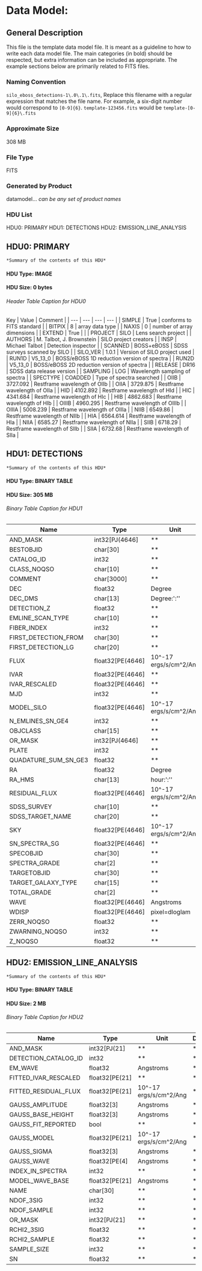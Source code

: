 # Data Model: 

## General Description
This file is the template data model file. It is meant as a guideline to how to write each data model file.  The main categories (in bold) should be respected, but extra information can be included as appropriate.  The example sections below are primarily related to FITS files.


### Naming Convention
`silo_eboss_detections-1\.0\.1\.fits`, Replace this filename with a regular expression that matches the file name.  For example, a six-digit number would correspond to `[0-9]{6}`.  `template-123456.fits` would be `template-[0-9]{6}\.fits`


### Approximate Size
308 MB

### File Type
FITS

### Generated by Product
datamodel... *can be any set of product names*

### HDU List
HDU0: PRIMARY
HDU1: DETECTIONS
HDU2: EMISSION_LINE_ANALYSIS


## HDU0: PRIMARY
    *Summary of the contents of this HDU*

#### HDU Type: IMAGE
#### HDU Size:  0 bytes

###### Header Table Caption for HDU0
Key | Value | Comment | 
| --- | --- | --- | --- |
| SIMPLE | True | conforms to FITS standard |
| BITPIX | 8 | array data type |
| NAXIS | 0 | number of array dimensions |
| EXTEND | True |  |
| PROJECT | SILO | Lens search project |
| AUTHORS | M. Talbot, J. Brownstein | SILO project creators |
| INSP | Michael Talbot | Detection inspector |
| SCANNED | BOSS+eBOSS | SDSS surveys scanned by SILO |
| SILO_VER | 1.0.1 | Version of SILO project used |
| RUN1D | V5_13_0 | BOSS/eBOSS 1D reduction version of spectra |
| RUN2D | V5_13_0 | BOSS/eBOSS 2D reduction version of spectra |
| RELEASE | DR16 | SDSS data release version |
| SAMPLING | LOG | Wavelength sampling of spectra |
| SPECTYPE | COADDED | Type of spectra searched |
| OIIB | 3727.092 | Restframe wavelength of OIIb |
| OIIA | 3729.875 | Restframe wavelength of OIIa |
| HID | 4102.892 | Restframe wavelength of HId |
| HIC | 4341.684 | Restframe wavelength of HIc |
| HIB | 4862.683 | Restframe wavelength of HIb |
| OIIIB | 4960.295 | Restframe wavelength of OIIIb |
| OIIIA | 5008.239 | Restframe wavelength of OIIIa |
| NIIB | 6549.86 | Restframe wavelength of NIIb |
| HIA | 6564.614 | Restframe wavelength of HIa |
| NIIA | 6585.27 | Restframe wavelength of NIIa |
| SIIB | 6718.29 | Restframe wavelength of SIIb |
| SIIA | 6732.68 | Restframe wavelength of SIIa |

## HDU1: DETECTIONS
    *Summary of the contents of this HDU*

#### HDU Type: BINARY TABLE
#### HDU Size:  305 MB

###### Binary Table Caption for HDU1
Name | Type | Unit | Description | 
| --- | --- | --- | --- | 
 | AND_MASK | int32[PJ(4646] | ** | ** | 
 | BESTOBJID | char[30] | ** | ** | 
 | CATALOG_ID | int32 | ** | ** | 
 | CLASS_NOQSO | char[10] | ** | ** | 
 | COMMENT | char[3000] | ** | ** | 
 | DEC | float32 | Degree | ** | 
 | DEC_DMS | char[13] | Degree:':'' | ** | 
 | DETECTION_Z | float32 | ** | ** | 
 | EMLINE_SCAN_TYPE | char[10] | ** | ** | 
 | FIBER_INDEX | int32 | ** | ** | 
 | FIRST_DETECTION_FROM | char[30] | ** | ** | 
 | FIRST_DETECTION_LG | char[20] | ** | ** | 
 | FLUX | float32[PE(4646] | 10^-17 ergs/s/cm^2/Ang | ** | 
 | IVAR | float32[PE(4646] | ** | ** | 
 | IVAR_RESCALED | float32[PE(4646] | ** | ** | 
 | MJD | int32 | ** | ** | 
 | MODEL_SILO | float32[PE(4646] | 10^-17 ergs/s/cm^2/Ang | ** | 
 | N_EMLINES_SN_GE4 | int32 | ** | ** | 
 | OBJCLASS | char[15] | ** | ** | 
 | OR_MASK | int32[PJ(4646] | ** | ** | 
 | PLATE | int32 | ** | ** | 
 | QUADATURE_SUM_SN_GE3 | float32 | ** | ** | 
 | RA | float32 | Degree | ** | 
 | RA_HMS | char[13] | hour:':'' | ** | 
 | RESIDUAL_FLUX | float32[PE(4646] | 10^-17 ergs/s/cm^2/Ang | ** | 
 | SDSS_SURVEY | char[10] | ** | ** | 
 | SDSS_TARGET_NAME | char[20] | ** | ** | 
 | SKY | float32[PE(4646] | 10^-17 ergs/s/cm^2/Ang | ** | 
 | SN_SPECTRA_SG | float32[PE(4646] | ** | ** | 
 | SPECOBJID | char[30] | ** | ** | 
 | SPECTRA_GRADE | char[2] | ** | ** | 
 | TARGETOBJID | char[30] | ** | ** | 
 | TARGET_GALAXY_TYPE | char[15] | ** | ** | 
 | TOTAL_GRADE | char[2] | ** | ** | 
 | WAVE | float32[PE(4646] | Angstroms | ** | 
 | WDISP | float32[PE(4646] | pixel=dloglam | ** | 
 | ZERR_NOQSO | float32 | ** | ** | 
 | ZWARNING_NOQSO | int32 | ** | ** | 
 | Z_NOQSO | float32 | ** | ** | 

## HDU2: EMISSION_LINE_ANALYSIS
    *Summary of the contents of this HDU*

#### HDU Type: BINARY TABLE
#### HDU Size:  2 MB

###### Binary Table Caption for HDU2
Name | Type | Unit | Description | 
| --- | --- | --- | --- | 
 | AND_MASK | int32[PJ(21] | ** | ** | 
 | DETECTION_CATALOG_ID | int32 | ** | ** | 
 | EM_WAVE | float32 | Angstroms | ** | 
 | FITTED_IVAR_RESCALED | float32[PE(21] | ** | ** | 
 | FITTED_RESIDUAL_FLUX | float32[PE(21] | 10^-17 ergs/s/cm^2/Ang | ** | 
 | GAUSS_AMPLITUDE | float32[3] | Angstroms | ** | 
 | GAUSS_BASE_HEIGHT | float32[3] | Angstroms | ** | 
 | GAUSS_FIT_REPORTED | bool | ** | ** | 
 | GAUSS_MODEL | float32[PE(21] | 10^-17 ergs/s/cm^2/Ang | ** | 
 | GAUSS_SIGMA | float32[3] | Angstroms | ** | 
 | GAUSS_WAVE | float32[PE(4] | Angstroms | ** | 
 | INDEX_IN_SPECTRA | int32 | ** | ** | 
 | MODEL_WAVE_BASE | float32[PE(21] | Angstroms | ** | 
 | NAME | char[30] | ** | ** | 
 | NDOF_3SIG | int32 | ** | ** | 
 | NDOF_SAMPLE | int32 | ** | ** | 
 | OR_MASK | int32[PJ(21] | ** | ** | 
 | RCHI2_3SIG | float32 | ** | ** | 
 | RCHI2_SAMPLE | float32 | ** | ** | 
 | SAMPLE_SIZE | int32 | ** | ** | 
 | SN | float32 | ** | ** | 
